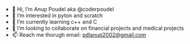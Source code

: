 - 👋 Hi, I’m Anup Poudel aka @coderpoudel
- 👀 I’m interested in pyton and scratch
- 🌱 I’m currently learning c++ and C
- 💞️ I’m looking to collaborate on financial projects and medical projects
- 📫 Reach me thorugh email: pdlanup2002@gmail.com

<!---
coderpoudel/coderpoudel is a ✨ special ✨ repository because its `README.md` (this file) appears on your GitHub profile.
You can click the Preview link to take a look at your changes.
--->
